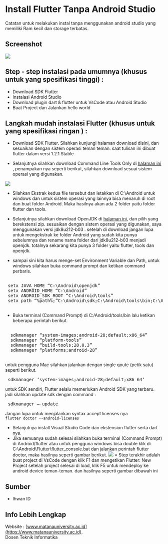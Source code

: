 # Install Flutter Tanpa Android Studio 
Catatan untuk melakukan instal tanpa menggunakan android studio yang memiliki Ram kecil dan storage terbatas.

## Screenshot
<a href="https:flutter.dev"><img src="https://upload.wikimedia.org/wikipedia/commons/1/17/Google-flutter-logo.png" border="0"></a>

## Step - step instalasi pada umumnya  (khusus untuk yang spesifikasi tinggi) : 
- Download SDK Flutter
- Instalasi Android Studio
- Download plugin dart & flutter untuk VsCode atau Android Studio
- Buat Project dan Jalankan hello world

## Langkah mudah instalasi Flutter (khusus untuk yang spesifikasi ringan ) : 
- Download SDK Flutter.
  Silahkan kunjungi halaman download disini, dan sesuaikan dengan sistem operasi teman teman. saat tulisan ini dibuat flutter dalam    versi 1.2.1 Stable
 
 - Selanjutnya silahkan download Command Line Tools Only di <a href="https://developer.android.com/studio/#command-tools" > halaman ini </a>, penampakan nya seperti berikut, silahkan download sesuai sistem operasi yang digunakan.
 <img src="https://miro.medium.com/max/1347/1*PKF7u_7UwrmyUlBqX19iFw.png" />
 
 - Silahkan Ekstrak kedua file tersebut dan letakkan di C:\Android untuk windows dan untuk sistem operasi yang lainnya bisa menaruh di root dan buat folder Android. Maka hasilnya akan ada 2 folder yaitu folder flutter dan tools.
 
 - Selanjutnya silahkan download OpenJDK di <a href="https://github.com/AdoptOpenJDK/openjdk8-binaries/releases">halaman ini</a>, dan pilih yang berekstensi zip. sesuaikan dengan sistem operasi yang digunakan, saya menggunakan versi jdk8u212-b03 . setelah di download jangan lupa untuk mengekstrak ke folder Android yang sudah kita punya sebelumnya dan rename nama folder dari jdk8u212-b03 menjadi openjdk. totalnya sekarang kita punya 3 folder yaitu flutter, tools dan openjdk.
 
 - sampai sini kita harus menge-set Environment Variable dan Path, untuk windows silahkan buka command prompt dan ketikan   command perbaris.
 <pre>  
 setx JAVA_HOME “C:\Android\openjdk” 
 setx ANDROID_HOME “C:\Android” 
 setx ANDROID_SDK_ROOT “C:\Android\tools”
 setx path “%path%;”C:\Android\sdk;C:\Android\tools\bin;C:\Android\flutter\bin” 
 </pre>
- Buka terminal (Command Prompt) di C:/Android/tools/bin lalu ketikan beberapa perintah berikut. 
<pre> 
  sdkmanager “system-images;android-28;default;x86_64”
  sdkmanager “platform-tools”
  sdkmanager “build-tools;28.0.3”
  sdkmanager “platforms;android-28”
  </pre>
  untuk pengguna Mac silahkan jalankan dengan single qoute (petik satu) seperti berikut.
  
  <pre> sdkmanager ‘system-images;android-28;default;x86_64’ </pre>
  untuk SDK sendiri, Flutter selalu memerlukan Android SDK yang terbaru. jadi silahkan update sdk dengan command :
  
  <pre> sdkmanager —-update </pre>
  Jangan lupa untuk menjalankan syntax accept licenses nya 
  <code> flutter doctor --android-licenses </code>
 -  Selanjutnya install Visual Studio Code dan ekstension flutter serta dart nya. 
 - Jika semuanya sudah selesai silahkan buka terminal (Command Prompt) di Android/flutter atau untuk pengguna windows bisa double klik di C:\Android\Flutter\flutter_console.bat dan jalankan perintah flutter doctor, maka hasilnya seperti gambar berikut. <img src="https://miro.medium.com/max/828/1*SAiL9iY7cNSKAk1yredbkA.png" />
 = Step terakhir adalah buat project di VsCode dengan klik F1 dan mengetikan Flutter: New Project setelah project selesai di load, klik F5 untuk mendeploy ke android device teman-teman. dan hasilnya seperti gambar dibawah ini
 
 
## Sumber 
- Ihwan ID


## Info Lebih Lengkap
Website : [www.matanauniversity.ac.id](https://www.matanauniversity.ac.id).  
Dosen  Teknik Informatika

